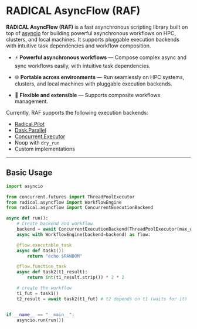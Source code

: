 # RADICAL AsyncFlow (RAF)

**RADICAL AsyncFlow (RAF)** is a fast asynchronous scripting library built on top of [asyncio](https://docs.python.org/3/library/asyncio.html) for building powerful asynchronous workflows on HPC, clusters, and local machines. It supports pluggable execution backends with intuitive task dependencies and workflow composition. 

- ⚡ **Powerful asynchronous workflows** — Compose complex async and sync workflows easily, with intuitive task dependencies.

- 🌐 **Portable across environments** — Run seamlessly on HPC systems, clusters, and local machines with pluggable execution backends.

- 🧩 **Flexible and extensible** — Supports composite workflows management.

Currently, RAF supports the following execution backends:

- [Radical.Pilot](https://radicalpilot.readthedocs.io/en/stable/#)
- [Dask.Parallel](https://docs.dask.org/en/stable/)
- [Concurrent.Executor](https://docs.python.org/3/library/concurrent.futures.html#executor-objects)
- Noop with `dry_run`
- Custom implementations

---

## Basic Usage

```python
import asyncio

from concurrent.futures import ThreadPoolExecutor
from radical.asyncflow import WorkflowEngine
from radical.asyncflow import ConcurrentExecutionBackend

async def run():
    # Create backend and workflow
    backend = await ConcurrentExecutionBackend(ThreadPoolExecutor(max_workers=3))
    async with WorkflowEngine(backend=backend) as flow:

    @flow.executable_task
    async def task1():
        return "echo $RANDOM"

    @flow.function_task
    async def task2(t1_result):
        return int(t1_result.strip()) * 2 * 2

    # create the workflow
    t1_fut = task1()
    t2_result = await task2(t1_fut) # t2 depends on t1 (waits for it)


if __name__ == "__main__":
    asyncio.run(run())
```
